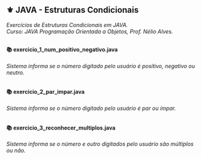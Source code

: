 

## ⚜️ JAVA - Estruturas Condicionais
<i>Exercícios de Estruturas Condicionais em JAVA.<br>
Curso: JAVA Programação Orientada a Objetos, Prof. Nélio Alves.</i> 

## 

<h4>📚 exercicio_1_num_positivo_negativo.java</h4>

<h6>Sistema informa se o número digitado pelo usuário é positivo, negativo ou neutro.</h6>

<h4>📚 exercicio_2_par_impar.java</h4>

<h6>Sistema informa se o número digitado pelo usuário é par ou ímpar.</h6>

<h4>📚 exercicio_3_reconhecer_multiplos.java</h4>

<h6>Sistema informa se o número e outro digitados pelo usuário são múltiplos ou não.</h6>

